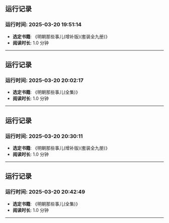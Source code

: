 
## 运行记录
### 运行时间: 2025-03-20 19:51:14
- **选定书籍**: 《明朝那些事儿(增补版)(套装全九册)》
- **阅读时长**: 1.0 分钟
------------------------------
## 运行记录
### 运行时间: 2025-03-20 20:02:17
- **选定书籍**: 《明朝那些事儿(全集)》
- **阅读时长**: 1.0 分钟
------------------------------
## 运行记录
### 运行时间: 2025-03-20 20:30:11
- **选定书籍**: 《明朝那些事儿(增补版)(套装全九册)》
- **阅读时长**: 1.0 分钟
------------------------------
## 运行记录
### 运行时间: 2025-03-20 20:42:49
- **选定书籍**: 《明朝那些事儿(全集)》
- **阅读时长**: 1.0 分钟
------------------------------
